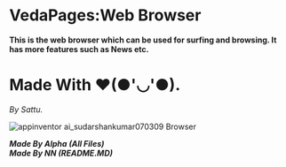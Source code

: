 # VedaPages:Web Browser
<b>This is the web browser which can be used for surfing and browsing. It has more features such as News etc.</b>
<br>
 # Made With ❤(●'◡'●).
 <i>By Sattu.</i>

![appinventor ai_sudarshankumar070309 Browser](https://github.com/Alpha8092/The-Explorer/assets/152071712/5d74f415-a53a-49c0-89ac-584abd3d8182)



<b><i>Made By Alpha (All Files)</i>
<br>
<i>Made By NN (README.MD)</i></b>
